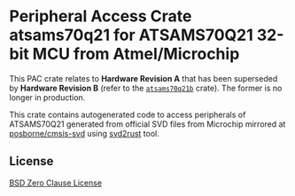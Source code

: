 # Peripheral Access Crate atsams70q21 for ATSAMS70Q21 32-bit MCU from Atmel/Microchip

This PAC crate relates to **Hardware Revision A** that has been superseded by **Hardware Revision B** (refer to the [`atsams70q21b`](https://https://crates.io/crates/atsams70q21b) crate). The former is no longer in production.

This crate contains autogenerated code to access peripherals of ATSAMS70Q21 generated from official SVD files from Microchip mirrored at [posborne/cmsis-svd](https://github.com/posborne/cmsis-svd) using [svd2rust](https://github.com/rust-embedded/svd2rust/) tool.

## License

[BSD Zero Clause License](https://choosealicense.com/licenses/0bsd/)
